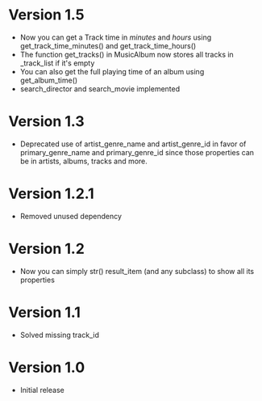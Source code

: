 # Version 1.5
- Now you can get a Track time in *minutes* and *hours* using get_track_time_minutes() and get_track_time_hours()
- The function get_tracks() in MusicAlbum now stores all tracks in _track_list if it's empty
- You can also get the full playing time of an album using get_album_time()
- search_director and search_movie implemented

# Version 1.3
- Deprecated use of artist_genre_name and artist_genre_id in favor of primary_genre_name and primary_genre_id since those properties can be in artists, albums, tracks and more.

# Version 1.2.1
- Removed unused dependency

# Version 1.2
- Now you can simply str() result_item (and any subclass) to show all its properties

# Version 1.1
- Solved missing track_id

# Version 1.0
- Initial release
